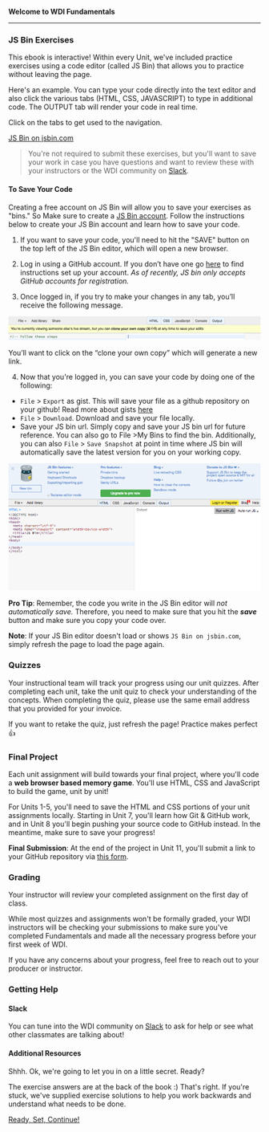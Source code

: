 **Welcome to WDI Fundamentals**

---

### JS Bin Exercises

This ebook is interactive! Within every Unit, we've included practice exercises using a code editor (called JS Bin) that allows you to practice without leaving the page.

Here's an example. You can type your code directly into the text editor and also click the various tabs (HTML, CSS, JAVASCRIPT) to type in additional code. The OUTPUT tab will render your code in real time.

Click on the tabs to get used to the navigation.

<a class="jsbin-embed" href="https://jsbin.com/zojica/embed?html,output&height=600px">JS Bin on jsbin.com</a><script src="https://static.jsbin.com/js/embed.min.js?3.35.12"></script>

>You're not required to submit these exercises, but you'll want to save your work in case you have questions and want to review these with your instructors or the WDI community on [Slack](00_chapter/intro.md).


#### To Save Your Code

Creating a free account on JS Bin will allow you to save your exercises as "bins." So Make sure to create a [JS Bin account](https://jsbin.com/login). Follow the instructions below to create your JS Bin account and learn how to save your code.

1)  If you want to save your code, you'll need to hit the "SAVE" button on the top left of the JS Bin editor, which will open a new browser.

2) Log in using a GitHub account. If you don’t have one go [here](../07_chapter/07_exercise.html) to find instructions set up your account. *As of recently, JS bin only accepts GitHub accounts for registration.*

3) Once logged in, if you try to make your changes in any tab, you’ll receive the following message.

![](../assets/elkwebdesign/jsbin_clone.png)

You’ll want to click on the “clone your own copy” which will generate a new link.

4) Now that you're logged in, you can save your code by doing one of the following:

* `File` > `Export` as gist. This will save your file as a github repository on your github! Read more about gists [here](https://help.github.com/articles/about-gists/)
* `File` > `Download`. Download and save your file locally.
* Save your JS bin url. Simply copy and save your JS bin url for future reference. You can also go to File >My Bins to find the bin. Additionally, you can also `File` > `Save Snapshot` at point in time where JS bin will automatically save the latest version for you on your working copy.


![](../assets/elkwebdesign/jsbin.png)


**Pro Tip**: Remember, the code you write in the JS Bin editor will *not automatically save.* Therefore, you need to make sure that you hit the ***save*** button and make sure you copy your code over.

**Note**: If your JS Bin editor doesn't load or shows `JS Bin on jsbin.com`, simply refresh the page to load the page again.


### Quizzes

Your instructional team will track your progress using our unit quizzes. After completing each unit, take the unit quiz to check your understanding of the concepts. When completing the quiz, please use the same email address that you provided for your invoice.

If you want to retake the quiz, just refresh the page! Practice makes perfect :+1:

### Final Project

Each unit assignment will build towards your final project, where you'll code a **web browser based memory game**. You'll use HTML, CSS and JavaScript to build the game, unit by unit!

For Units 1-5, you'll need to save the HTML and CSS portions of your unit assignments locally. Starting in Unit 7, you'll learn how Git & GitHub work, and in Unit 8 you'll begin pushing your source code to GitHub instead. In the meantime, make sure to save your progress!

**Final Submission**: At the end of the project in Unit 11, you'll submit a link to your GitHub repository via [this form](https://ga-immersives.typeform.com/to/UHC5Yp).


### Grading

Your instructor will review your completed assignment on the first day of class.

While most quizzes and assignments won't be formally graded, your WDI instructors will be checking your submissions to make sure you've completed Fundamentals and made all the necessary progress before your first week of WDI.

If you have any concerns about your progress, feel free to reach out to your producer or instructor.


### Getting Help

#### Slack

You can tune into the WDI community on [Slack](00_chapter/intro.md) to ask for help or see what other classmates are talking about!

#### Additional Resources

Shhh. Ok, we're going to let you in on a little secret. Ready?

The exercise answers are at the back of the book :) That's right. If you're stuck, we've supplied exercise solutions to help you work backwards and understand what needs to be done.

[Ready, Set, Continue!](../01_chapter/02_lesson.md)
